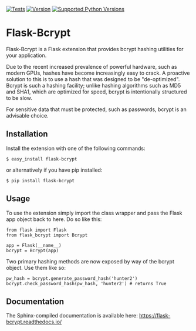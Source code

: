 [![Tests](https://img.shields.io/github/workflow/status/maxcountryman/flask-bcrypt/Tests/master?label=tests)](https://github.com/maxcountryman/flask-bcrypt/actions)
[![Version](https://img.shields.io/pypi/v/Flask-Bcrypt.svg)](https://pypi.python.org/pypi/Flask-Bcrypt)
[![Supported Python Versions](https://img.shields.io/pypi/pyversions/Flask-Bcrypt.svg)](https://pypi.python.org/pypi/Flask-Bcrypt)

# Flask-Bcrypt

Flask-Bcrypt is a Flask extension that provides bcrypt hashing utilities for
your application.

Due to the recent increased prevalence of powerful hardware, such as modern
GPUs, hashes have become increasingly easy to crack. A proactive solution to
this is to use a hash that was designed to be "de-optimized". Bcrypt is such
a hashing facility; unlike hashing algorithms such as MD5 and SHA1, which are
optimized for speed, bcrypt is intentionally structured to be slow.

For sensitive data that must be protected, such as passwords, bcrypt is an
advisable choice.

## Installation

Install the extension with one of the following commands:

    $ easy_install flask-bcrypt

or alternatively if you have pip installed:

    $ pip install flask-bcrypt

## Usage

To use the extension simply import the class wrapper and pass the Flask app
object back to here. Do so like this:

    from flask import Flask
    from flask_bcrypt import Bcrypt

    app = Flask(__name__)
    bcrypt = Bcrypt(app)

Two primary hashing methods are now exposed by way of the bcrypt object. Use
them like so:

    pw_hash = bcrypt.generate_password_hash('hunter2')
    bcrypt.check_password_hash(pw_hash, 'hunter2') # returns True

## Documentation

The Sphinx-compiled documentation is available here: https://flask-bcrypt.readthedocs.io/
